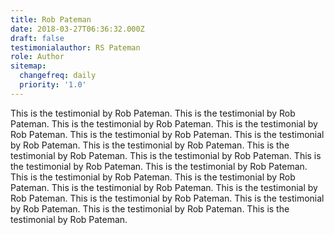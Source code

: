 ```yaml
---
title: Rob Pateman
date: 2018-03-27T06:36:32.000Z
draft: false
testimonialauthor: RS Pateman
role: Author
sitemap:
  changefreq: daily
  priority: '1.0'
---
```

This is the testimonial by Rob Pateman. This is the testimonial by Rob Pateman. This is the testimonial by Rob Pateman. This is the testimonial by Rob Pateman. This is the testimonial by Rob Pateman. This is the testimonial by Rob Pateman. This is the testimonial by Rob Pateman. This is the testimonial by Rob Pateman. This is the testimonial by Rob Pateman. This is the testimonial by Rob Pateman. This is the testimonial by Rob Pateman. This is the testimonial by Rob Pateman. This is the testimonial by Rob Pateman. This is the testimonial by Rob Pateman. This is the testimonial by Rob Pateman. This is the testimonial by Rob Pateman. This is the testimonial by Rob Pateman. This is the testimonial by Rob Pateman. This is the testimonial by Rob Pateman. 
